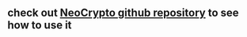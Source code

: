 ## check out [NeoCrypto github repository](https://github.com/neomn/NeoCrypto) to see how to use it 
